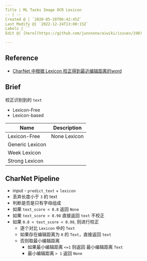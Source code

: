 ```yaml
---
Title | ML Tasks Image OCR Lexicon
-- | --
Created @ | `2020-05-28T06:42:45Z`
Last Modify @| `2022-12-24T13:00:15Z`
Labels | ``
Edit @| [here](https://github.com/junxnone/aiwiki/issues/198)

---
```

## Reference
- [CharNet 中根据 Lexicon 校正得到最近编辑距离的word](https://github.com/MalongTech/research-charnet/blob/da7416dc5aadb51224445381b305ad53b8c13489/charnet/modeling/postprocessing.py#L157-L198)

## Brief
校正识别到的 `text`

- Lexicon-Free 
- Lexicon-based 

Name | Description
-- | --
Lexicon-Free | None Lexicon
Generic Lexicon | 
Week Lexicon | 
Strong Lexicon | 

## CharNet Pipeline
- input - `predict_text` + `lexicon`
- 丢弃长度小于 `3` 的 text
- 判断是否是只有字母组成
- 如果 `text_score < 0.8` 返回 `None`
- 如果 `text_score > 0.98` 直接返回 `text` 不校正
- 如果 `0.8 < text_score < 0.98`, 则进行校正
  - 逐个对比 `Lexicon` 中的 `Text`
  - 如果存在编辑距离为 `0` 的 `Text`，直接返回 `text`
  - 否则取最小编辑距离
    - 如果最小编辑距离 `<=1` 则返回 最小编辑距离 `Text`
    - 最小编辑距离 `> 1` 返回 `None`
